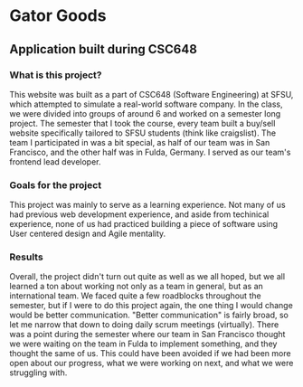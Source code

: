 # Gator Goods

## Application built during CSC648

### What is this project?
This website was built as a part of CSC648 (Software Engineering) at SFSU, which attempted to simulate a real-world software company. In the class, we were divided into groups of around 6 and worked on a semester long project. The semester that I took the course, every team built a buy/sell website specifically tailored to SFSU students (think like craigslist). The team I participated in was a bit special, as half of our team was in San Francisco, and the other half was in Fulda, Germany. I served as our team's frontend lead developer.

### Goals for the project
This project was mainly to serve as a learning experience. Not many of us had previous web development experience, and aside from techinical experience, none of us had practiced building a piece of software using User centered design and Agile mentality. 


### Results
Overall, the project didn't turn out quite as well as we all hoped, but we all learned a ton about working not only as a team in general, but as an international team. We faced quite a few roadblocks throughout the semester, but if I were to do this project again, the one thing I would change would be better communication. "Better communication" is fairly broad, so let me narrow that down to doing daily scrum meetings (virtually). There was a point during the semester where our team in San Francisco thought we were waiting on the team in Fulda to implement something, and they thought the same of us. This could have been avoided if we had been more open about our progress, what we were working on next, and what we were struggling with. 
